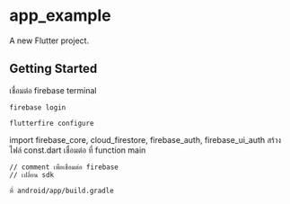 # app_example

A new Flutter project.

## Getting Started

เชื่อมต่อ firebase
terminal

```
firebase login
```

```
flutterfire configure
```

import firebase_core, cloud_firestore, firebase_auth, firebase_ui_auth
สร้างไฟล์ const.dart
เชื่อมต่อ ที่ function main

```
// comment เพื่อเชื่อมต่อ firebase
// เปลี่ยน sdk

ที่ android/app/build.gradle
```
